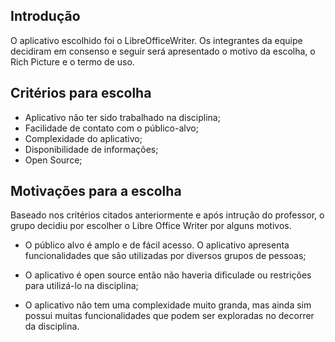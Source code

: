 ## Introdução

O aplicativo escolhido foi o LibreOfficeWriter. Os integrantes da equipe decidiram em consenso e seguir será apresentado o motivo da escolha, o Rich Picture e o termo de uso.

## Critérios para escolha

- Aplicativo não ter sido trabalhado na disciplina;
- Facilidade de contato com o público-alvo;
- Complexidade do aplicativo;
- Disponibilidade de informações;
- Open Source;

## Motivações para a escolha

Baseado nos critérios citados anteriormente e após intrução do professor, o grupo decidiu por escolher o Libre Office Writer por alguns motivos. 

- O público alvo é amplo e de fácil acesso. O aplicativo apresenta funcionalidades que são utilizadas por diversos grupos de pessoas;

- O aplicativo é open source então não haveria dificulade ou restrições para utilizá-lo na disciplina;

- O aplicativo não tem uma complexidade muito granda, mas ainda sim possui muitas funcionalidades que podem ser exploradas no decorrer da disciplina.